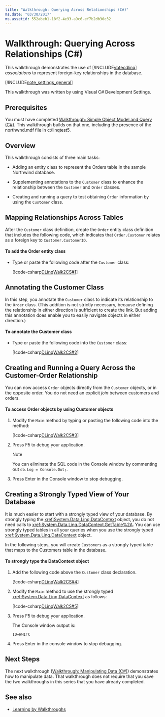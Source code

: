 ```yaml
---
title: "Walkthrough: Querying Across Relationships (C#)"
ms.date: "03/30/2017"
ms.assetid: 552abeb1-18f2-4e93-a9c6-ef7b2db30c32
---
```

# Walkthrough: Querying Across Relationships (C#)
This walkthrough demonstrates the use of [!INCLUDE[vbtecdlinq](../../../../../../includes/vbtecdlinq-md.md)] *associations* to represent foreign-key relationships in the database.  
  
 [!INCLUDE[note_settings_general](../../../../../../includes/note-settings-general-md.md)]  
  
 This walkthrough was written by using Visual C# Development Settings.  
  
## Prerequisites  
 You must have completed [Walkthrough: Simple Object Model and Query (C#)](../../../../../../docs/framework/data/adonet/sql/linq/walkthrough-simple-object-model-and-query-csharp.md). This walkthrough builds on that one, including the presence of the northwnd.mdf file in c:\linqtest5.  
  
## Overview  
 This walkthrough consists of three main tasks:  
  
- Adding an entity class to represent the Orders table in the sample Northwind database.  
  
- Supplementing annotations to the `Customer` class to enhance the relationship between the `Customer` and `Order` classes.  
  
- Creating and running a query to test obtaining `Order` information by using the `Customer` class.  
  
## Mapping Relationships Across Tables  
 After the `Customer` class definition, create the `Order` entity class definition that includes the following code, which indicates that `Order.Customer` relates as a foreign key to `Customer.CustomerID`.  
  
#### To add the Order entity class  
  
- Type or paste the following code after the `Customer` class:  
  
     [!code-csharp[DLinqWalk2CS#1](../../../../../../samples/snippets/csharp/VS_Snippets_Data/DLinqWalk2CS/cs/Program.cs#1)]  
  
## Annotating the Customer Class  
 In this step, you annotate the `Customer` class to indicate its relationship to the `Order` class. (This addition is not strictly necessary, because defining the relationship in either direction is sufficient to create the link. But adding this annotation does enable you to easily navigate objects in either direction.)  
  
#### To annotate the Customer class  
  
- Type or paste the following code into the `Customer` class:  
  
     [!code-csharp[DLinqWalk2CS#2](../../../../../../samples/snippets/csharp/VS_Snippets_Data/DLinqWalk2CS/cs/Program.cs#2)]  
  
## Creating and Running a Query Across the Customer-Order Relationship  
 You can now access `Order` objects directly from the `Customer` objects, or in the opposite order. You do not need an explicit *join* between customers and orders.  
  
#### To access Order objects by using Customer objects  
  
1. Modify the `Main` method by typing or pasting the following code into the method:  
  
     [!code-csharp[DLinqWalk2CS#3](../../../../../../samples/snippets/csharp/VS_Snippets_Data/DLinqWalk2CS/cs/Program.cs#3)]  
  
2. Press F5 to debug your application.  
  
    > [!NOTE]
    >  You can eliminate the SQL code in the Console window by commenting out `db.Log = Console.Out;`.  
  
3. Press Enter in the Console window to stop debugging.  
  
## Creating a Strongly Typed View of Your Database  
 It is much easier to start with a strongly typed view of your database. By strongly typing the <xref:System.Data.Linq.DataContext> object, you do not need calls to <xref:System.Data.Linq.DataContext.GetTable%2A>. You can use strongly typed tables in all your queries when you use the strongly typed <xref:System.Data.Linq.DataContext> object.  
  
 In the following steps, you will create `Customers` as a strongly typed table that maps to the Customers table in the database.  
  
#### To strongly type the DataContext object  
  
1. Add the following code above the `Customer` class declaration.  
  
     [!code-csharp[DLinqWalk2CS#4](../../../../../../samples/snippets/csharp/VS_Snippets_Data/DLinqWalk2CS/cs/Program.cs#4)]  
  
2. Modify the `Main` method to use the strongly typed <xref:System.Data.Linq.DataContext> as follows:  
  
     [!code-csharp[DLinqWalk2CS#5](../../../../../../samples/snippets/csharp/VS_Snippets_Data/DLinqWalk2CS/cs/Program.cs#5)]  
  
3. Press F5 to debug your application.  
  
     The Console window output is:  
  
     `ID=WHITC`  
  
4. Press Enter in the console window to stop debugging.  
  
## Next Steps  
 The next walkthrough ([Walkthrough: Manipulating Data (C#)](../../../../../../docs/framework/data/adonet/sql/linq/walkthrough-manipulating-data-csharp.md)) demonstrates how to manipulate data. That walkthrough does not require that you save the two walkthroughs in this series that you have already completed.  
  
## See also

- [Learning by Walkthroughs](../../../../../../docs/framework/data/adonet/sql/linq/learning-by-walkthroughs.md)
